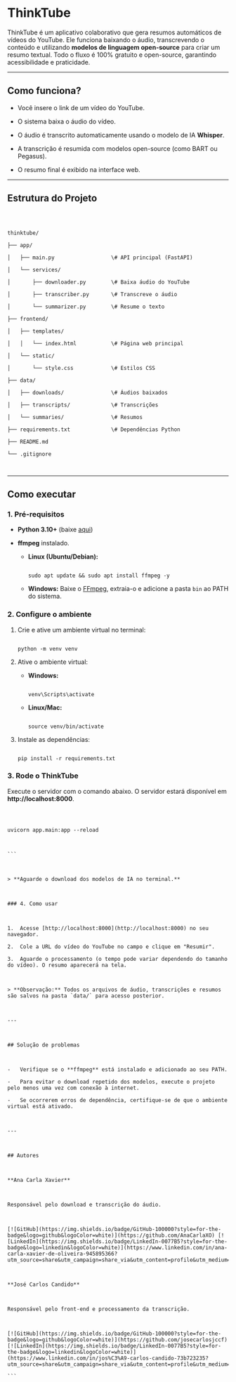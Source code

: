 
# ThinkTube



ThinkTube é um aplicativo colaborativo que gera resumos automáticos de vídeos do YouTube. Ele funciona baixando o áudio, transcrevendo o conteúdo e utilizando **modelos de linguagem open-source** para criar um resumo textual. Todo o fluxo é 100% gratuito e open-source, garantindo acessibilidade e praticidade.



---



## Como funciona?



-   Você insere o link de um vídeo do YouTube.

-   O sistema baixa o áudio do vídeo.

-   O áudio é transcrito automaticamente usando o modelo de IA **Whisper**.

-   A transcrição é resumida com modelos open-source (como BART ou Pegasus).

-   O resumo final é exibido na interface web.



---



## Estrutura do Projeto



```



thinktube/

├── app/

│   ├── main.py                  \# API principal (FastAPI)

│   └── services/

│       ├── downloader.py        \# Baixa áudio do YouTube

│       ├── transcriber.py       \# Transcreve o áudio

│       └── summarizer.py        \# Resume o texto

├── frontend/

│   ├── templates/

│   │   └── index.html           \# Página web principal

│   └── static/

│       └── style.css            \# Estilos CSS

├── data/

│   ├── downloads/               \# Áudios baixados

│   ├── transcripts/             \# Transcrições

│   └── summaries/               \# Resumos

├── requirements.txt             \# Dependências Python

├── README.md

└── .gitignore



````



---



## Como executar



### 1. Pré-requisitos



-   **Python 3.10+** (baixe [aqui](https://www.python.org/downloads/))

-   **ffmpeg** instalado.

    -   **Linux (Ubuntu/Debian):**

        ```

        sudo apt update && sudo apt install ffmpeg -y

        ```

    -   **Windows:** Baixe o [FFmpeg](https://ffmpeg.org/download.html), extraia-o e adicione a pasta `bin` ao PATH do sistema.



### 2. Configure o ambiente



1.  Crie e ative um ambiente virtual no terminal:

    ```

    python -m venv venv

    ```

2.  Ative o ambiente virtual:

    -   **Windows:**

        ```

        venv\Scripts\activate

        ```

    -   **Linux/Mac:**

        ```

        source venv/bin/activate

        ```

3.  Instale as dependências:

    ```

    pip install -r requirements.txt

    ```



### 3. Rode o ThinkTube



Execute o servidor com o comando abaixo. O servidor estará disponível em **http://localhost:8000**.



````



uvicorn app.main:app --reload



```



> **Aguarde o download dos modelos de IA no terminal.**



### 4. Como usar



1.  Acesse [http://localhost:8000](http://localhost:8000) no seu navegador.

2.  Cole a URL do vídeo do YouTube no campo e clique em "Resumir".

3.  Aguarde o processamento (o tempo pode variar dependendo do tamanho do vídeo). O resumo aparecerá na tela.



> **Observação:** Todos os arquivos de áudio, transcrições e resumos são salvos na pasta `data/` para acesso posterior.



---



## Solução de problemas



-   Verifique se o **ffmpeg** está instalado e adicionado ao seu PATH.

-   Para evitar o download repetido dos modelos, execute o projeto pelo menos uma vez com conexão à internet.

-   Se ocorrerem erros de dependência, certifique-se de que o ambiente virtual está ativado.



---



## Autores



**Ana Carla Xavier**



Responsável pelo download e transcrição do áudio.



[![GitHub](https://img.shields.io/badge/GitHub-100000?style=for-the-badge&logo=github&logoColor=white)](https://github.com/AnaCarlaXO) [![LinkedIn](https://img.shields.io/badge/LinkedIn-0077B5?style=for-the-badge&logo=linkedin&logoColor=white)](https://www.linkedin.com/in/ana-carla-xavier-de-oliveira-945895366?utm_source=share&utm_campaign=share_via&utm_content=profile&utm_medium=android_app)



**José Carlos Candido**



Responsável pelo front-end e processamento da transcrição.



[![GitHub](https://img.shields.io/badge/GitHub-100000?style=for-the-badge&logo=github&logoColor=white)](https://github.com/josecarlosjccf) [![LinkedIn](https://img.shields.io/badge/LinkedIn-0077B5?style=for-the-badge&logo=linkedin&logoColor=white)](https://www.linkedin.com/in/jos%C3%A9-carlos-candido-73b723235?utm_source=share&utm_campaign=share_via&utm_content=profile&utm_medium=android_app)

```
